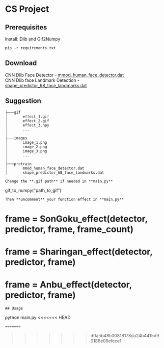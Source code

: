 # CS Project
## Prerequisites

Install: Dlib and Gif2Numpy
 
```
pip -r requirements.txt
```

## Download 

CNN Dlib Face Detector - [mmod_human_face_detector.dat](http://dlib.net/files/mmod_human_face_detector.dat.bz2)<br />
CNN Dlib face Landmark Detection - [shape_predictor_68_face_landmarks.dat](http://dlib.net/files/shape_predictor_68_face_landmarks.dat.bz2)

## Suggestion
```
├───gif
│       effect_1.gif
│       effect_2.gif
│       effect_3.npy
│       ...
│
├───images
│       image_1.png
│       image_2.png
│       image_3.png
│       ...
│
├───pretrain
│       mmod_human_face_detector.dat
│       shape_predictor_68_face_landmarks.dat
```


```
Change the **.gif path** if needed in **main.py**
```
gif_to_numpy("path_to_gif")
```
Then **uncomment** your function effect in **main.py**
```
#   frame = SonGoku_effect(detector, predictor, frame, frame_count)
#   frame = Sharingan_effect(detector, predictor, frame)
#   frame = Anbu_effect(detector, predictor, frame)
```
## Usage

```
python main.py
<<<<<<< HEAD
```
=======
```
>>>>>>> d0a5b48b00818178da24b4415d90186e09efece1
